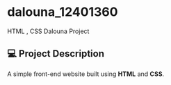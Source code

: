# dalouna_12401360
HTML , CSS Dalouna Project
## 💻 Project Description

A simple front-end website built using **HTML** and **CSS**.

